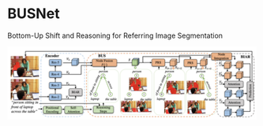 # BUSNet

Bottom-Up Shift and Reasoning for Referring Image Segmentation

![demonstration](resources/fig1.png)